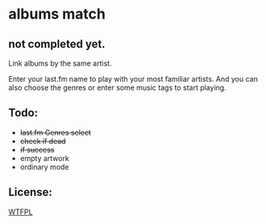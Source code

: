 albums match
===================

not completed yet.
---------------

Link albums by the same artist.

Enter your last.fm name to play with your most familiar artists.
And you can also choose the genres or enter some music tags to start playing.

Todo:
-----------------
  - ~~last.fm Genres select~~
  - ~~check if dead~~
  - ~~if success~~
  - empty artwork
  - ordinary mode


License:
-----------------
[WTFPL](http://www.wtfpl.net/)
